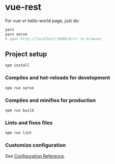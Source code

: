 # vue-rest
For vue-vr hello-world page, just do:
```bash
yarn
yarn serve
# open http://localhost:8080/#/vr in browser
```

## Project setup
```
npm install
```

### Compiles and hot-reloads for development
```
npm run serve
```

### Compiles and minifies for production
```
npm run build
```

### Lints and fixes files
```
npm run lint
```

### Customize configuration
See [Configuration Reference](https://cli.vuejs.org/config/).
